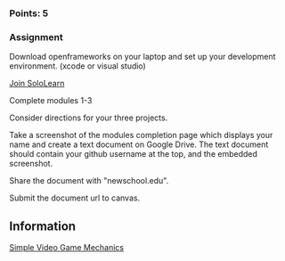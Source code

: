 ### Points: 5
### Assignment
Download openframeworks on your laptop and set up your development environment. (xcode or visual studio)

[Join SoloLearn](https://www.sololearn.com/Course/CPlusPlus/)

Complete modules 1-3

Consider directions for your three projects.

Take a screenshot of the modules completion page which displays your name and create a text document on Google Drive.  The text document should contain your github username at the top, and the embedded screenshot.

Share the document with "newschool.edu".

Submit the document url to canvas.

## Information

[Simple Video Game Mechanics](https://www.toptal.com/game/ultimate-guide-to-processing-simple-game)
